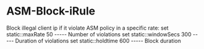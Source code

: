 # ASM-Block-iRule

Block illegal client ip if it violate ASM policy in a specific rate:
	set static::maxRate 50 ----- Number of violations
	set static::windowSecs 300 ----- Duration of violations
	set static::holdtime 600 ----- Block duration
